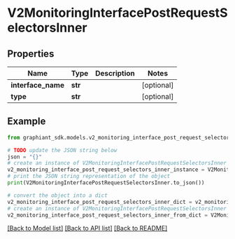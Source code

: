 # V2MonitoringInterfacePostRequestSelectorsInner


## Properties

Name | Type | Description | Notes
------------ | ------------- | ------------- | -------------
**interface_name** | **str** |  | [optional] 
**type** | **str** |  | [optional] 

## Example

```python
from graphiant_sdk.models.v2_monitoring_interface_post_request_selectors_inner import V2MonitoringInterfacePostRequestSelectorsInner

# TODO update the JSON string below
json = "{}"
# create an instance of V2MonitoringInterfacePostRequestSelectorsInner from a JSON string
v2_monitoring_interface_post_request_selectors_inner_instance = V2MonitoringInterfacePostRequestSelectorsInner.from_json(json)
# print the JSON string representation of the object
print(V2MonitoringInterfacePostRequestSelectorsInner.to_json())

# convert the object into a dict
v2_monitoring_interface_post_request_selectors_inner_dict = v2_monitoring_interface_post_request_selectors_inner_instance.to_dict()
# create an instance of V2MonitoringInterfacePostRequestSelectorsInner from a dict
v2_monitoring_interface_post_request_selectors_inner_from_dict = V2MonitoringInterfacePostRequestSelectorsInner.from_dict(v2_monitoring_interface_post_request_selectors_inner_dict)
```
[[Back to Model list]](../README.md#documentation-for-models) [[Back to API list]](../README.md#documentation-for-api-endpoints) [[Back to README]](../README.md)


